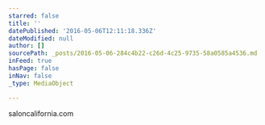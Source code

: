 ```yaml
---
starred: false
title: ''
datePublished: '2016-05-06T12:11:18.336Z'
dateModified: null
author: []
sourcePath: _posts/2016-05-06-284c4b22-c26d-4c25-9735-58a0585a4536.md
inFeed: true
hasPage: false
inNav: false
_type: MediaObject

---
```

saloncalifornia.com